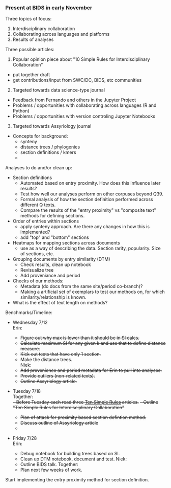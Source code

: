 ### Present at BIDS in early November  

Three topics of focus:  
1) Interdisciplinary collaboration  
2) Collaborating across languages and platforms
3) Results of analyses  

Three possible articles:
1) Popular opinion piece about "10 Simple Rules for Interdisciplinary Collaboration"  
  - put together draft
  - get contributions/input from SWC/DC, BIDS, etc communities
2) Targeted towards data science-type journal  
  - Feedback from Fernando and others in the Jupyter Project
  - Problems / opportunities with collaborating across languages (R and Python)
  - Problems / opportunities with version controling Jupyter Notebooks
3) Targeted towards Assyriology journal  
  - Concepts for background:
    - synteny
    - distance trees / phylogenies
    - section definitions / kmers
    - 
    
Analyses to do and/or clean up:
- Section definitions
  - Automated based on entry proximity. How does this influence later results? 
  - Test how well our analyses perform on other corpuses beyond Q39. 
  - Formal analysis of how the section definition performed across different Q texts.
  - Compare the results of the "entry proximity" vs "composite text" methods for defining sections.
- Order of entries within sections
  - apply synteny approach. Are there any changes in how this is implemented?
  - add "top" and "bottom" sections
 - Heatmaps for mapping sections across documents  
    - use as a way of describing the data. Section rarity, popularity. Size of sections, etc. 
 - Grouping documents by entry similarity (DTM)
    - Check results, clean up notebook  
    - Revisualize tree  
    - Add proveniance and period 
 - Checks of our methods:
    - Metadata (do docs from the same site/period co-branch)?
    - Making a artificial set of exemplars to test our methods on, for which similarity/relationship is known.
 - What is the effect of text length on methods? 
  
  
  Benchmarks/Timeline:
  - Wednesday 7/12  
    Erin:   
    - ~~Figure out why max is lower than it should be in SI calcs.~~  
    - ~~Calculate maximum SI for any given k and use that to define distance measure.~~
    - ~~Kick out texts that have only 1 section.~~
    - Make the distance trees.  
    Niek:   
    - ~~Add provenience and period metadata for Erin to pull into analyses.~~
    - ~~Provide outliers (non-related texts).~~ 
    - ~~Outline Assyriology article.~~
    
  - Tuesday 7/18  
    Together:  
    ~~- Before Tuesday each read three [Ten Simple Rules](http://collections.plos.org/ten-simple-rules) articles.~~
    ~~- Outline "Ten Simple Rules for Interdisciplinary Collaboration"~~
    - ~~Plan of attack for proximity based section defintion method.~~
    - ~~Discuss outline of Assyriology article~~
    - 
    
  - Friday 7/28  
    Erin:   
      - Debug notebook for building trees based on SI.
      - Clean up DTM notebook, document and test. 
    Niek:  
      - Outline BIDS talk.
    Together:   
      - Plan next few weeks of work. 
      
   
      
      
Start implementing the entry proximity method for section definition. 

